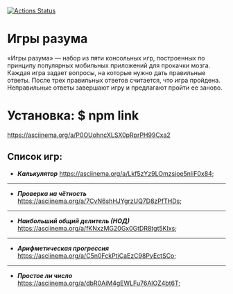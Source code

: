 [![Actions Status](https://github.com/KostiaShablinsky/fullstack-javascript-project-44/actions/workflows/hexlet-check.yml/badge.svg)](https://github.com/KostiaShablinsky/fullstack-javascript-project-44/actions)
# Игры разума

«Игры разума» — набор из пяти консольных игр, построенных по принципу популярных мобильных приложений для прокачки мозга. Каждая игра задает вопросы, на которые нужно дать правильные ответы. После трех правильных ответов считается, что игра пройдена. Неправильные ответы завершают игру и предлагают пройти ее заново.

# Установка: $ npm link
https://asciinema.org/a/P0OUohncXLSX0pRprPH99Cxa2


## Список игр:
* ___Калькулятор___ https://asciinema.org/a/Lkf5zYz9LOmzsjoe5nliF0x84;
---
* ___Проверка на чётность___ https://asciinema.org/a/7CvN6shHJYgrzUQ7D8zPfTHDs;
---
* ___Наибольший общий делитель (НОД)___ https://asciinema.org/a/fKNxzMG20Gx0GtDR8tgt5KIxs;
---
* ___Арифметическая прогрессия___ https://asciinema.org/a/C5n0FckPtjCaEzC98PyEctSCo;
---
* ___Простое ли число___ https://asciinema.org/a/dbR0AiM4gEWLFu76AlOZ4bt6T;
